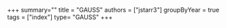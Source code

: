 +++
summary=""
title = "GAUSS"
authors = ["jstarr3"]
groupByYear = true
tags = ["index"]
type= "GAUSS"
+++
